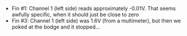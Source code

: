 - Fin #1: Channel 1 (left side) reads approximately -0.01V. That seems awfully specific, when it should just be close to zero
- Fin #3: Channel 1 (left side) was 1.6V (from a multimeter), but then we poked at the bodge and it stopped...
